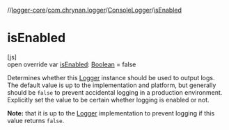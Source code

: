 //[logger-core](../../../index.md)/[com.chrynan.logger](../index.md)/[ConsoleLogger](index.md)/[isEnabled](is-enabled.md)

# isEnabled

[js]\
open override var [isEnabled](is-enabled.md): [Boolean](https://kotlinlang.org/api/latest/jvm/stdlib/kotlin/-boolean/index.html) = false

Determines whether this [Logger](../../../../logger-core/logger-core/com.chrynan.logger/-logger/index.md) instance should be used to output logs. The default value is up to the implementation and platform, but generally should be `false` to prevent accidental logging in a production environment. Explicitly set the value to be certain whether logging is enabled or not.

**Note:** that it is up to the [Logger](../../../../logger-core/logger-core/com.chrynan.logger/-logger/index.md) implementation to prevent logging if this value returns `false`.
